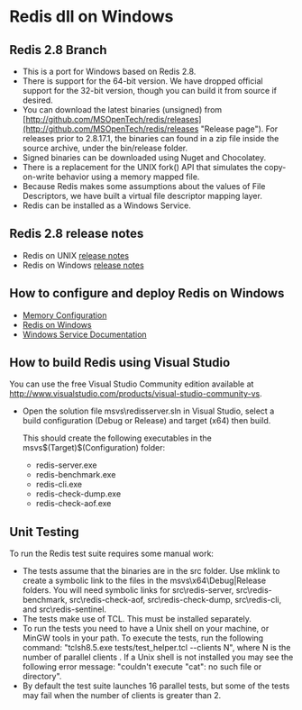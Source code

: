 Redis dll on Windows
===

## Redis 2.8 Branch

- This is a port for Windows based on Redis 2.8.
- There is support for the 64-bit version. We have dropped official support for the 32-bit version, though you can build it from source if desired.
- You can download the latest binaries (unsigned) from [http://github.com/MSOpenTech/redis/releases](http://github.com/MSOpenTech/redis/releases "Release page"). For releases prior to 2.8.17.1, the binaries can found in a zip file inside the source archive, under the bin/release folder.
- Signed binaries can be downloaded using Nuget and Chocolatey.
- There is a replacement for the UNIX fork() API that simulates the copy-on-write behavior using a memory mapped file.
- Because Redis makes some assumptions about the values of File Descriptors, we have built a virtual file descriptor mapping layer. 
- Redis can be installed as a Windows Service.

## Redis 2.8 release notes

- Redis on UNIX [release notes](https://raw.githubusercontent.com/antirez/redis/2.8/00-RELEASENOTES)
- Redis on Windows [release notes](https://raw.githubusercontent.com/MSOpenTech/redis/2.8/Redis%20on%20Windows%20Release%20Notes.md)

## How to configure and deploy Redis on Windows

- [Memory Configuration](https://github.com/MSOpenTech/redis/wiki/Memory-Configuration "Memory Configuration")
- [Redis on Windows](https://raw.githubusercontent.com/MSOpenTech/redis/2.8/Redis%20on%20Windows.md "Redis on Windows")
- [Windows Service Documentation](https://raw.githubusercontent.com/MSOpenTech/redis/2.8/Windows%20Service%20Documentation.md "Windows Service Documentation")

## How to build Redis using Visual Studio

You can use the free Visual Studio Community edition available at http://www.visualstudio.com/products/visual-studio-community-vs.

- Open the solution file msvs\redisserver.sln in Visual Studio, select a build configuration (Debug or Release) and target (x64) then build.

    This should create the following executables in the msvs\$(Target)\$(Configuration) folder:

    - redis-server.exe
    - redis-benchmark.exe
    - redis-cli.exe
    - redis-check-dump.exe
    - redis-check-aof.exe

## Unit Testing

To run the Redis test suite requires some manual work:

- The tests assume that the binaries are in the src folder. Use mklink to create a symbolic link to the files in the msvs\x64\Debug|Release folders. You will
  need symbolic links for src\redis-server, src\redis-benchmark, src\redis-check-aof, src\redis-check-dump, src\redis-cli, and src\redis-sentinel.
- The tests make use of TCL. This must be installed separately.
- To run the tests you need to have a Unix shell on your machine, or MinGW tools in your path. To execute the tests, run the following command: 
  "tclsh8.5.exe tests/test_helper.tcl --clients N", where N is the number of parallel clients . If a Unix shell is not installed you may see the 
  following error message: "couldn't execute "cat": no such file or directory".
- By default the test suite launches 16 parallel tests, but some of the tests may fail when the number of clients is greater than 2. 
  

